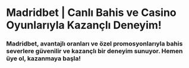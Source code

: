 # Madridbet | Canlı Bahis ve Casino Oyunlarıyla Kazançlı Deneyim!
### Madridbet, avantajlı oranları ve özel promosyonlarıyla bahis severlere güvenilir ve kazançlı bir deneyim sunuyor. Hemen üye ol, kazanmaya başla!
